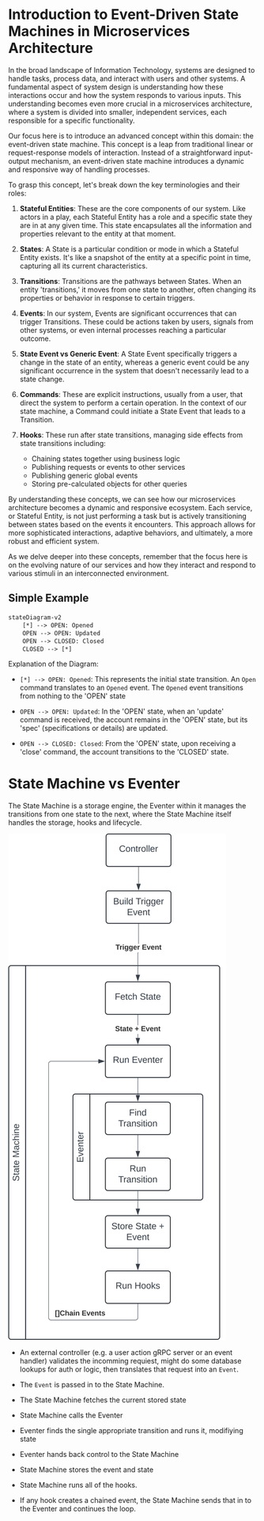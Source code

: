 # Introduction to Event-Driven State Machines in Microservices Architecture


In the broad landscape of Information Technology, systems are designed to handle tasks, process data, and interact with users and other systems. A fundamental aspect of system design is understanding how these interactions occur and how the system responds to various inputs. This understanding becomes even more crucial in a microservices architecture, where a system is divided into smaller, independent services, each responsible for a specific functionality.

Our focus here is to introduce an advanced concept within this domain: the event-driven state machine. This concept is a leap from traditional linear or request-response models of interaction. Instead of a straightforward input-output mechanism, an event-driven state machine introduces a dynamic and responsive way of handling processes.

To grasp this concept, let's break down the key terminologies and their roles:

1. **Stateful Entities**: These are the core components of our system. Like actors in a play, each Stateful Entity has a role and a specific state they are in at any given time. This state encapsulates all the information and properties relevant to the entity at that moment.

2. **States**: A State is a particular condition or mode in which a Stateful Entity exists. It's like a snapshot of the entity at a specific point in time, capturing all its current characteristics.

3. **Transitions**: Transitions are the pathways between States. When an entity 'transitions,' it moves from one state to another, often changing its properties or behavior in response to certain triggers.

4. **Events**: In our system, Events are significant occurrences that can trigger Transitions. These could be actions taken by users, signals from other systems, or even internal processes reaching a particular outcome.

5. **State Event vs Generic Event**: A State Event specifically triggers a change in the state of an entity, whereas a generic event could be any significant occurrence in the system that doesn't necessarily lead to a state change.

6. **Commands**: These are explicit instructions, usually from a user, that direct the system to perform a certain operation. In the context of our state machine, a Command could initiate a State Event that leads to a Transition.

7. **Hooks**: These run after state transitions, managing side effects from state transitions including:
   - Chaining states together using business logic
   - Publishing requests or events to other services
   - Publishing generic global events
   - Storing pre-calculated objects for other queries

By understanding these concepts, we can see how our microservices architecture becomes a dynamic and responsive ecosystem. Each service, or Stateful Entity, is not just performing a task but is actively transitioning between states based on the events it encounters. This approach allows for more sophisticated interactions, adaptive behaviors, and ultimately, a more robust and efficient system.

As we delve deeper into these concepts, remember that the focus here is on the evolving nature of our services and how they interact and respond to various stimuli in an interconnected environment.

## Simple Example

```mermaid
stateDiagram-v2
    [*] --> OPEN: Opened
    OPEN --> OPEN: Updated
    OPEN --> CLOSED: Closed
	CLOSED --> [*]
```

Explanation of the Diagram:

- `[*] --> OPEN: Opened`:
  This represents the initial state transition.
  An `Open` command translates to an `Opened` event.
  The `Opened` event transitions from nothing to the 'OPEN' state

- `OPEN --> OPEN: Updated`:
  In the 'OPEN' state, when an 'update' command is received, the account remains
  in the 'OPEN' state, but its 'spec' (specifications or details) are updated.

- `OPEN --> CLOSED: Closed`:
  From the 'OPEN' state, upon receiving a 'close' command, the account
  transitions to the 'CLOSED' state.


# State Machine vs Eventer

The State Machine is a storage engine, the Eventer within it manages the
transitions from one state to the next, where the State Machine itself handles
the storage, hooks and lifecycle.

![state lifecycle](./state_machine_handoff.svg)

- An external controller (e.g. a user action gRPC server or an event handler)
  validates the incomming requiest, might do some database lookups for auth or
  logic, then translates that request into an `Event`.

- The `Event` is passed in to the State Machine.

- The State Machine fetches the current stored state

- State Machine calls the Eventer

- Eventer finds the single appropriate transition and runs it, modifiying state

- Eventer hands back control to the State Machine

- State Machine stores the event and state

- State Machine runs all of the hooks.

- If any hook creates a chained event, the State Machine sends that in to the
  Eventer and continues the loop.
